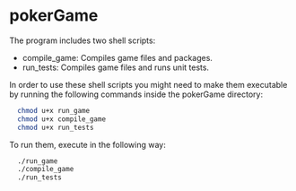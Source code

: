 # pokerGame

The program includes two shell scripts:
 - compile_game: Compiles game files and packages.
 - run_tests: Compiles game files and runs unit tests.

In order to use these shell scripts you might need to make them executable by running the following commands inside the pokerGame directory:

```sh
  chmod u+x run_game
  chmod u+x compile_game
  chmod u+x run_tests
```
To run them, execute in the following way:
```sh
  ./run_game
  ./compile_game
  ./run_tests
```
